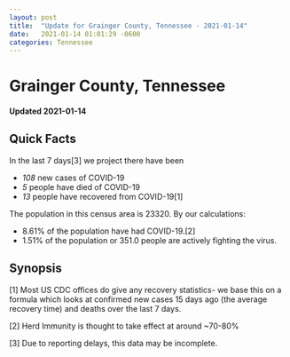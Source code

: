 ```yaml
---
layout: post
title:  "Update for Grainger County, Tennessee - 2021-01-14"
date:   2021-01-14 01:01:29 -0600
categories: Tennessee
---
```


# Grainger County, Tennessee
#### Updated 2021-01-14

## Quick Facts

In the last 7 days[3] we project there have been
- *108* new cases of COVID-19
- *5* people have died of COVID-19
- *13* people have recovered from COVID-19[1]

The population in this census area is 23320. By our calculations:
- 8.61% of the population have had COVID-19.[2]
- 1.51% of the population or 351.0 people are actively fighting the virus.

## Synopsis




[1] Most US CDC offices do give any recovery statistics- we base this on a formula which looks at confirmed new cases
15 days ago (the average recovery time) and deaths over the last 7 days.

[2] Herd Immunity is thought to take effect at around ~70-80%

[3] Due to reporting delays, this data may be incomplete.
 
    